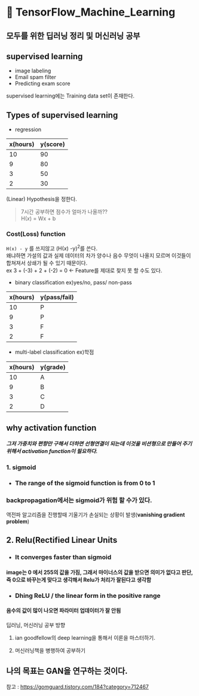 # 📌 TensorFlow_Machine_Learning
## 모두를 위한 딥러닝 정리 및 머신러닝 공부

## supervised learning
- image labeling
- Email spam filter
- Predicting exam score

supervised learning에는 Training data set이 존재한다.

## Types of supervised learning

- regression

|x(hours)|y(score)|
|---|---|
|10|90|
|9|80|
|3|50|
|2|30|

(Linear) Hypothesis을 정한다.  
> 7시간 공부하면 점수가 얼마가 나올까??   
> H(*x*) = Wx + b

### Cost(Loss) function

`H(x) - y` 를 쓰지않고 (H(*x*) -y)<sup>2</sup>를 쓴다.   
 왜냐하면 가설의 값과 실제 데이터의 차가 양수나 음수 무엇이 나올지 모르며 이것들이 합쳐져서 상쇄가 될 수 있기 때문이다.  
 ex 3 + (-3) + 2 + (-2) = 0  <- Feature를 제대로 찾지 못 할 수도 있다.
 

- binary classification ex)yes/no, pass/ non-pass

|x(hours)|y(pass/fail)|
|---|---|
|10|P|
|9|P|
|3|F|
|2|F|
- multi-label classification  ex)학점

|x(hours)|y(grade)|
|---|---|
|10|A|
|9|B|
|3|C|
|2|D|


## why activation function
##### 그저 가중치와 편향만 구해서 더하면 선형연결이 되는데 이것을 비션형으로 만들어 주기 위해서 activation function이 필요하다.


### 1. sigmoid

* ### The range of the sigmoid function is from 0 to 1

### backpropagation에서는 sigmoid가 위험 할 수가 있다.

역전파 알고리즘을 진행할때 기울기가 손실되는 상황이 발생(**vanishing gradient problem**)


## 2. Relu(Rectified Linear Units

* ### It converges faster than sigmoid

#### image는 0 에서 255의 값을 가짐, 그래서 마이너스의 값을 받으면 의미가 없다고 판단, 즉 0으로 바꾸는게 맞다고 생각해서 Relu가 처리가 잘된다고 생각함 

* ### Dhing ReLU / the linear form in the positive range

#### 음수의 값이 많이 나오면 파라미터 업데이터가 잘 안됨


딥러닝, 머신러닝 공부 방향
1. ian goodfellow의 deep learning을 통해서 이론을 마스터하기.

2. 머신러닝책을 병행하여 공부하기
 
## 나의 목표는 GAN을 연구하는 것이다.



참고 : https://gomguard.tistory.com/184?category=712467

 
